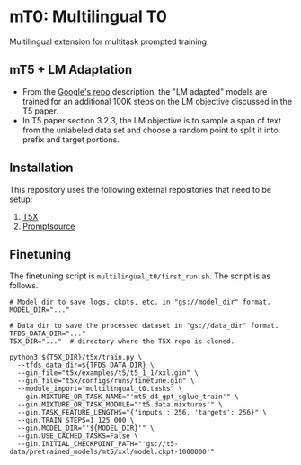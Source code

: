 # mT0: Multilingual T0

Multilingual extension for multitask prompted training.

## mT5 + LM Adaptation
- From the [Google's repo](https://github.com/google-research/text-to-text-transfer-transformer/blob/main/released_checkpoints.md#lm-adapted-t511lm100k) description, the "LM adapted" models are trained for an additional 100K steps on the LM objective discussed in the T5 paper.
- In T5 paper section 3.2.3, the LM objective is to sample a span of text from the unlabeled data set and choose a random point to split it into prefix and target portions. 


## Installation

This repository uses the following external repositories that need to be setup:
1. [T5X](https://github.com/google-research/t5x)
2. [Promptsource](https://github.com/bigscience-workshop/promptsource)

## Finetuning

The finetuning script is `multilingual_t0/first_run.sh`. The script is as follows.

```
# Model dir to save logs, ckpts, etc. in "gs://model_dir" format.
MODEL_DIR="..."

# Data dir to save the processed dataset in "gs://data_dir" format.
TFDS_DATA_DIR="..."
T5X_DIR="..."  # directory where the T5X repo is cloned.

python3 ${T5X_DIR}/t5x/train.py \
  --tfds_data_dir=${TFDS_DATA_DIR} \
  --gin_file="t5x/examples/t5/t5_1_1/xxl.gin" \
  --gin_file="t5x/configs/runs/finetune.gin" \
  --module_import="multilingual_t0.tasks" \
  --gin.MIXTURE_OR_TASK_NAME="'mt5_d4_gpt_sglue_train'" \
  --gin.MIXTURE_OR_TASK_MODULE="'t5.data.mixtures'" \
  --gin.TASK_FEATURE_LENGTHS="{'inputs': 256, 'targets': 256}" \
  --gin.TRAIN_STEPS=1_125_000 \
  --gin.MODEL_DIR="'${MODEL_DIR}'" \
  --gin.USE_CACHED_TASKS=False \
  --gin.INITIAL_CHECKPOINT_PATH="'gs://t5-data/pretrained_models/mt5/xxl/model.ckpt-1000000'"
```

